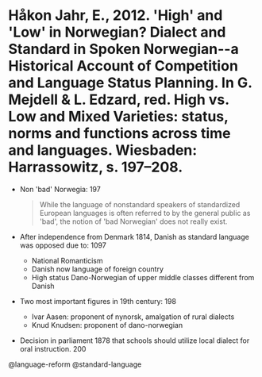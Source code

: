 # Håkon Jahr, E., 2012. 'High' and 'Low' in Norwegian? Dialect and Standard in Spoken Norwegian--a Historical Account of Competition and Language Status Planning. In G. Mejdell & L. Edzard, red. High vs. Low and Mixed Varieties: status, norms and functions across time and languages. Wiesbaden: Harrassowitz, s. 197–208.

- Non 'bad' Norwegia: 197

    > While the language of nonstandard speakers of standardized European languages is often referred to by the general public as 'bad', the notion of 'bad Norwegian' does not really exist.

- After independence from Denmark 1814, Danish as standard language was opposed due to: 1097
    - National Romanticism
    - Danish now language of foreign country
    - High status Dano-Norwegian of upper middle classes different from Danish

- Two most important figures in 19th century: 198
    - Ivar Aasen: proponent of nynorsk, amalgation of rural dialects
    - Knud Knudsen: proponent of dano-norwegian

- Decision in parliament 1878 that schools should utilize local dialect for oral instruction. 200

@language-reform
@standard-language
